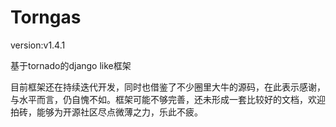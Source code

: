  Torngas 
==========
version:v1.4.1

基于tornado的django like框架

目前框架还在持续迭代开发，同时也借鉴了不少圈里大牛的源码，在此表示感谢，与水平而言，仍自愧不如。框架可能不够完善，还未形成一套比较好的文档，欢迎拍砖，能够为开源社区尽点微薄之力，乐此不疲。


